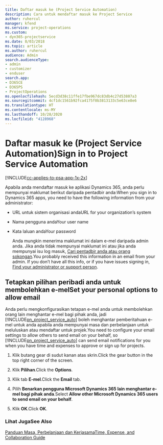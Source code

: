 ```yaml
---
title: Daftar masuk ke (Project Service Automation)
description: Cara untuk mendaftar masuk ke Project Service
author: ruhercul
manager: kfend
ms.service: project-operations
ms.custom:
- dyn365-projectservice
ms.date: 8/03/2018
ms.topic: article
ms.author: ruhercul
audience: Admin
search.audienceType:
- admin
- customizer
- enduser
search.app:
- D365CE
- D365PS
- ProjectOperations
ms.openlocfilehash: 5ecd3d38c11ffe17fbe967dc83db4c27d53807a3
ms.sourcegitcommit: 4cf1dc1561b92fca4175f0b3813133c5e63ce8e6
ms.translationtype: HT
ms.contentlocale: ms-MY
ms.lasthandoff: 10/28/2020
ms.locfileid: "4128968"
---
```

# <a name="sign-in-to-project-service-automation"></a><span data-ttu-id="973d3-103">Daftar masuk ke (Project Service Automation)</span><span class="sxs-lookup"><span data-stu-id="973d3-103">Sign in to Project Service Automation</span></span>

[!INCLUDE[cc-applies-to-psa-app-1x-2x](../includes/cc-applies-to-psa-app-1x-2x.md)]

<span data-ttu-id="973d3-104">Apabila anda mendaftar masuk ke aplikasi Dynamics 365, anda perlu mempunyai maklumat berikut daripada pentadbir anda:</span><span class="sxs-lookup"><span data-stu-id="973d3-104">When you sign in to Dynamics 365 apps, you need to have the following information from your administrator:</span></span>  
  
- <span data-ttu-id="973d3-105">URL untuk sistem organisasi anda</span><span class="sxs-lookup"><span data-stu-id="973d3-105">URL for your organization’s system</span></span>  
  
- <span data-ttu-id="973d3-106">Nama pengguna anda</span><span class="sxs-lookup"><span data-stu-id="973d3-106">Your user name</span></span>  
  
- <span data-ttu-id="973d3-107">Kata laluan anda</span><span class="sxs-lookup"><span data-stu-id="973d3-107">Your password</span></span>  
  
  <span data-ttu-id="973d3-108">Anda mungkin menerima maklumat ini dalam e-mel daripada admin anda. Jika anda tidak mempunyai maklumat ini atau jika anda mempunyai isu log masuk, [Cari pentadbir anda atau orang sokongan](https://docs.microsoft.com/dynamics365/customerengagement/on-premises/basics/find-administrator-support).</span><span class="sxs-lookup"><span data-stu-id="973d3-108">You probably received this information in an email from your admin. If you don’t have all this info, or if you have issues signing in, [Find your administrator or support person](https://docs.microsoft.com/dynamics365/customerengagement/on-premises/basics/find-administrator-support).</span></span>  
  
## <a name="set-your-personal-options-to-allow-email"></a><span data-ttu-id="973d3-109">Tetapkan pilihan peribadi anda untuk membolehkan e-mel</span><span class="sxs-lookup"><span data-stu-id="973d3-109">Set your personal options to allow email</span></span>  
 <span data-ttu-id="973d3-110">Anda perlu mengkonfigurasikan tetapan e-mel anda untuk membolehkan orang lain menghantar e-mel bagi pihak anda, jadi [!INCLUDE[pn_project_service_auto](../includes/pn-project-service-auto.md)] boleh menghantar pemberitahuan e-mel untuk anda apabila anda mempunyai masa dan perbelanjaan untuk meluluskan atau mendaftar untuk projek.</span><span class="sxs-lookup"><span data-stu-id="973d3-110">You need to configure your email settings to allow others to send email on your behalf, so [!INCLUDE[pn_project_service_auto](../includes/pn-project-service-auto.md)] can send email notifications for you when you have time and expenses to approve or sign up for projects.</span></span>  
  
1.  <span data-ttu-id="973d3-111">Klik butang gear di sudut kanan atas skrin.</span><span class="sxs-lookup"><span data-stu-id="973d3-111">Click the gear button in the top right corner of the screen.</span></span>  
  
2.  <span data-ttu-id="973d3-112">Klik **Pilihan**.</span><span class="sxs-lookup"><span data-stu-id="973d3-112">Click the **Options**.</span></span>  
  
3.  <span data-ttu-id="973d3-113">Klik tab **E-mel**.</span><span class="sxs-lookup"><span data-stu-id="973d3-113">Click the **Email** tab.</span></span>  
  
4.  <span data-ttu-id="973d3-114">Pilih **Benarkan pengguna Microsoft Dynamics 365 lain menghantar e-mel bagi pihak anda**.</span><span class="sxs-lookup"><span data-stu-id="973d3-114">Select **Allow other Microsoft Dynamics 365 users to send email on your behalf**.</span></span>  
  
5.  <span data-ttu-id="973d3-115">Klik **OK**.</span><span class="sxs-lookup"><span data-stu-id="973d3-115">Click **OK**.</span></span>  
  
### <a name="see-also"></a><span data-ttu-id="973d3-116">Lihat Juga</span><span class="sxs-lookup"><span data-stu-id="973d3-116">See Also</span></span>  
 [<span data-ttu-id="973d3-117">Panduan Masa, Perbelanjaan dan Kerjasama</span><span class="sxs-lookup"><span data-stu-id="973d3-117">Time, Expense, and Collaboration Guide</span></span>](../psa/time-expense-collaboration-guide.md)
